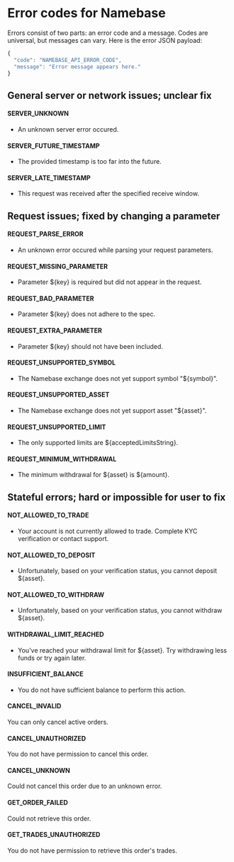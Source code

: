 # Error codes for Namebase
Errors consist of two parts: an error code and a message. Codes are universal,
 but messages can vary. Here is the error JSON payload:
```javascript
{
  "code": "NAMEBASE_API_ERROR_CODE",
  "message": "Error message appears here."
}
```

## General server or network issues; unclear fix
#### SERVER_UNKNOWN
* An unknown server error occured.

#### SERVER_FUTURE_TIMESTAMP
* The provided timestamp is too far into the future.

#### SERVER_LATE_TIMESTAMP
* This request was received after the specified receive window.

## Request issues; fixed by changing a parameter
#### REQUEST_PARSE_ERROR
* An unknown error occured while parsing your request parameters.

#### REQUEST_MISSING_PARAMETER
* Parameter ${key} is required but did not appear in the request.

#### REQUEST_BAD_PARAMETER
* Parameter ${key} does not adhere to the spec.

#### REQUEST_EXTRA_PARAMETER
* Parameter ${key} should not have been included.

#### REQUEST_UNSUPPORTED_SYMBOL
* The Namebase exchange does not yet support symbol "${symbol}".

#### REQUEST_UNSUPPORTED_ASSET
* The Namebase exchange does not yet support asset "${asset}".

#### REQUEST_UNSUPPORTED_LIMIT
* The only supported limits are ${acceptedLimitsString}.

#### REQUEST_MINIMUM_WITHDRAWAL
* The minimum withdrawal for ${asset} is ${amount}.


## Stateful errors; hard or impossible for user to fix
#### NOT_ALLOWED_TO_TRADE
* Your account is not currently allowed to trade. Complete KYC verification or contact support.

#### NOT_ALLOWED_TO_DEPOSIT
* Unfortunately, based on your verification status, you cannot deposit ${asset}.

#### NOT_ALLOWED_TO_WITHDRAW
* Unfortunately, based on your verification status, you cannot withdraw ${asset}.

#### WITHDRAWAL_LIMIT_REACHED
* You've reached your withdrawal limit for ${asset}. Try withdrawing less funds or try again later.

#### INSUFFICIENT_BALANCE
* You do not have sufficient balance to perform this action.

#### CANCEL_INVALID
You can only cancel active orders.

#### CANCEL_UNAUTHORIZED
You do not have permission to cancel this order.

#### CANCEL_UNKNOWN
Could not cancel this order due to an unknown error.

#### GET_ORDER_FAILED
Could not retrieve this order.

#### GET_TRADES_UNAUTHORIZED
You do not have permission to retrieve this order's trades.
